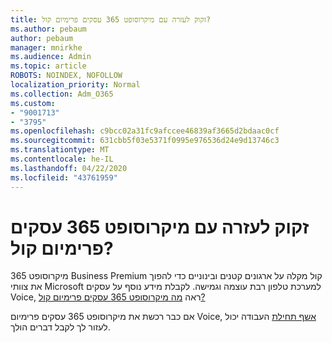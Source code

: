 ```yaml
---
title: זקוק לעזרה עם מיקרוסופט 365 עסקים פרימיום קול?
ms.author: pebaum
author: pebaum
manager: mnirkhe
ms.audience: Admin
ms.topic: article
ROBOTS: NOINDEX, NOFOLLOW
localization_priority: Normal
ms.collection: Adm_O365
ms.custom:
- "9001713"
- "3795"
ms.openlocfilehash: c9bcc02a31fc9afccee46839af3665d2bdaac0cf
ms.sourcegitcommit: 631cbb5f03e5371f0995e976536d24e9d13746c3
ms.translationtype: MT
ms.contentlocale: he-IL
ms.lasthandoff: 04/22/2020
ms.locfileid: "43761959"
---
```

# <a name="need-help-with-microsoft-365-business-premium-voice"></a>זקוק לעזרה עם מיקרוסופט 365 עסקים פרימיום קול?

מיקרוסופט 365 Business Premium קול מקלה על ארגונים קטנים ובינוניים כדי להפוך את צוותי Microsoft למערכת טלפון רבת עוצמה וגמישה. לקבלת מידע נוסף על עסקים Voice, ראה [מה מיקרוסופט 365 עסקים פרימיום קול?](https://docs.microsoft.com/microsoftteams/business-voice/whats-business-voice)

אם כבר רכשת את מיקרוסופט 365 עסקים פרימיום Voice, [אשף תחילת](https://docs.microsoft.com/microsoftteams/business-voice/use-getting-started-wizard) העבודה יכול לעזור לך לקבל דברים הולך. 
